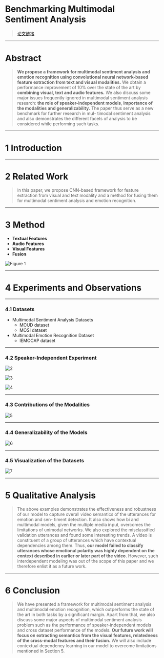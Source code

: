 # Benchmarking Multimodal Sentiment Analysis

> [论文链接](https://github.com/Eurus-Holmes/Research_Papers/blob/master/papers/Benchmarking%20Multimodal%20Sentiment%20Analysis.pdf)

----------
# Abstract

> **We propose a framework for multimodal sentiment analysis and emotion recognition using convolutional neural network-based feature extraction from text and visual modalities.** We obtain a performance improvement of 10% over the state of the art by **combining visual, text and audio features.** We also discuss some major issues frequently ignored in multimodal sentiment analysis research: **the role of speaker-independent models**, **importance of the modalities and generalizability.** The paper thus serve as a new benchmark for further research in mul- timodal sentiment analysis and also demonstrates the different facets of analysis to be considered while performing such tasks.

----------
# 1 Introduction

----------
# 2 Related Work

> In this paper, we propose CNN-based framework for feature extraction from visual and text modality and a method for fusing them for multimodal sentiment analysis and emotion recognition. 

----------
# 3 Method

 - **Textual Features**
 - **Audio Features**
 - **Visual Features**
 - **Fusion**

![Figure 1](https://github.com/Eurus-Holmes/Research_Papers/raw/master/paper_notes/Benchmarking-Multimodal-Sentiment-Analysis/images/1.png)

----------
# 4 Experiments and Observations

----------
### 4.1 Datasets

 - Multimodal Sentiment Analysis Datasets
    - MOUD dataset
    - MOSI dataset
 - Multimodal Emotion Recognition Dataset
    - IEMOCAP dataset

----------
### 4.2 Speaker-Independent Experiment

![2](https://leanote.com/api/file/getImage?fileId=5b56cd75ab6441542b001581)

![3](https://leanote.com/api/file/getImage?fileId=5b56cd8dab6441542b001584)

![4](https://leanote.com/api/file/getImage?fileId=5b56cde5ab6441542b00159a)

----------
### 4.3 Contributions of the Modalities

![5](https://leanote.com/api/file/getImage?fileId=5b56ce19ab6441561c001600)

----------
### 4.4 Generalizability of the Models

![6](https://leanote.com/api/file/getImage?fileId=5b56ce51ab6441542b0015c5)

----------
### 4.5 Visualization of the Datasets

![7](https://leanote.com/api/file/getImage?fileId=5b56ce90ab6441542b0015da)

----------
# 5 Qualitative Analysis

> The above examples demonstrates the effectiveness and robustness of our model to capture overall video semantics of the utterances for emotion and sen- timent detection. It also shows how bi and multimodal models, given the multiple media input, overcomes the limitations of unimodal networks.
We also explored the misclassified validation utterances and found some interesting trends. A video is constituent of a group of utterances which have contextual dependencies among them. Thus, **our model failed to classify utterances whose emotional polarity was highly dependent on the context described in earlier or later part of the video.** However, such interdependent modeling was out of the scope of this paper and we therefore enlist it as a future work.

----------
# 6 Conclusion

> We have presented a framework for multimodal sentiment analysis and multimodal emotion recognition, which outperforms the state of the art in both tasks by a significant margin. Apart from that, we also discuss some major aspects of multimodal sentiment analysis problem such as the performance of speaker-independent models and cross dataset performance of the models.
**Our future work will focus on extracting semantics from the visual features, relatedness of the cross-modal features and their fusion.** We will also include contextual dependency learning in our model to overcome limitations mentioned in Section 5.

